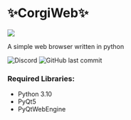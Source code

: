 ✨CorgiWeb✨
==========

![](ir.png)

A simple web browser written in python

![Discord](https://img.shields.io/discord/1058068024999034930) ![GitHub last commit](https://img.shields.io/github/last-commit/CorgiDevsCrap/corgiweb)

### Required Libraries:

*   Python 3.10
*   PyQt5
*   PyQtWebEngine